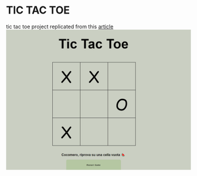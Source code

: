 # TIC TAC TOE  
tic tac toe project replicated from this [article](https://javascript.plainenglish.io/build-tic-tac-toe-game-using-javascript-3afba3c8fdcc)
![game](tic-tac-toe.png)
